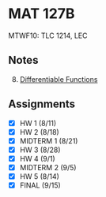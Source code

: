 # MAT 127B
MTWF10: TLC 1214, LEC
## Notes
8. [Differentiable Functions](differentiable-functions.md)
## Assignments
- [x] HW 1 (8/11)
- [x] HW 2 (8/18)
- [x] MIDTERM 1 (8/21)
- [x] HW 3 (8/28)
- [x] HW 4 (9/1)
- [x] MIDTERM 2 (9/5)
- [x] HW 5 (8/14)
- [x] FINAL (9/15)